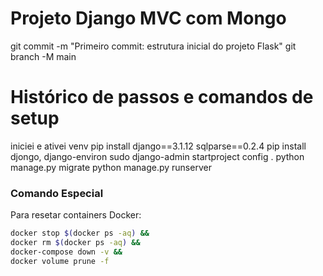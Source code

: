 # Projeto Django MVC com Mongo

git commit -m "Primeiro commit: estrutura inicial do projeto Flask"
git branch -M main

# Histórico de passos e comandos de setup

iniciei e ativei venv
pip install django==3.1.12 sqlparse==0.2.4
pip install djongo, django-environ
sudo django-admin startproject config .
python manage.py migrate
python manage.py runserver

### Comando Especial

Para resetar containers Docker:

```bash
docker stop $(docker ps -aq) &&
docker rm $(docker ps -aq) &&
docker-compose down -v &&
docker volume prune -f
```
